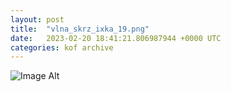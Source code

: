 ```yaml
---
layout:	post
title:	"vlna_skrz_ixka_19.png"
date:	2023-02-20 18:41:21.806987944 +0000 UTC
categories:	kof archive
---
```


![Image Alt](https://k0f.github.io/assets/vlna_skrz_ixka_19.png)